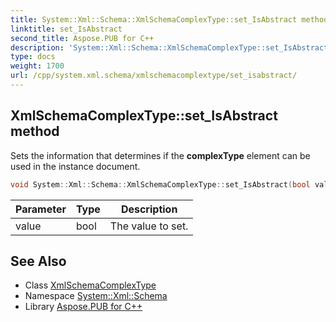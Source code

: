 ```yaml
---
title: System::Xml::Schema::XmlSchemaComplexType::set_IsAbstract method
linktitle: set_IsAbstract
second_title: Aspose.PUB for C++
description: 'System::Xml::Schema::XmlSchemaComplexType::set_IsAbstract method. Sets the information that determines if the complexType element can be used in the instance document in C++.'
type: docs
weight: 1700
url: /cpp/system.xml.schema/xmlschemacomplextype/set_isabstract/
---
```

## XmlSchemaComplexType::set_IsAbstract method


Sets the information that determines if the **complexType** element can be used in the instance document.

```cpp
void System::Xml::Schema::XmlSchemaComplexType::set_IsAbstract(bool value)
```


| Parameter | Type | Description |
| --- | --- | --- |
| value | bool | The value to set. |

## See Also

* Class [XmlSchemaComplexType](../)
* Namespace [System::Xml::Schema](../../)
* Library [Aspose.PUB for C++](../../../)
